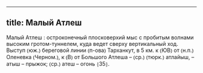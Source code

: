 
---
title: Малый Атлеш
---
Малый Атлеш
: остроконечный плосковерхий мыс с пробитым волнами высоким гротом-туннелем, куда ведет сверху вертикальный ход. Выступ ⦅юж.⦆ береговой линии ⦅п-ова⦆ Тарханкут, в 5 км. к ⦅ЮВ⦆ от ⦅н.п.⦆ Оленевка ⦅Черном.⦆, к ⦅В⦆ от Большого Атлеша – ⦅ср.⦆ ⦅тюрк.⦆ атлайыш, – атыш – прыжок; ⦅ср.⦆ атеш – огонь ⦃З5⦄.
